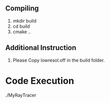 
## Compiling

1. mkdir build
2. cd build
3. cmake ..

## Additional Instruction

1. Please Copy lowresol.off in the build folder.

# Code Execution 

./MyRayTracer
